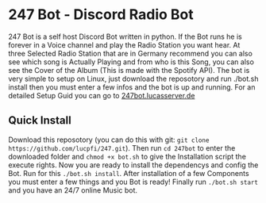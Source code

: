# 247 Bot - Discord Radio Bot

247 Bot is a self host Discord Bot written in python. If the Bot runs he is forever in a Voice channel and play the Radio Station you want hear. At three Selected Radio Station that are in Germany recommend you can also see which song is Actually Playing and from who is this Song, you can also see the Cover of the Album (This is made with the Spotify API). The bot is very simple to setup on Linux, just download the reposotory and run ./bot.sh install then you must enter a few infos and the bot is up and running. For an detailed Setup Guid you can go to 
[247bot.lucasserver.de](https://247bot.lucasserver.de)

## Quick Install

Download this reposotory (you can do this with git: ``git clone https://github.com/lucpfi/247.git``).
Then run ``cd 247bot`` to enter the downloaded folder and ``chmod +x bot.sh`` to give the Installation script the execute rights.
Now you are ready to install the dependencys and config the Bot. Run for this ``./bot.sh install``.
After installation of a few Components you must enter a few things and you Bot is ready!
Finally run ``./bot.sh start`` and you have an 24/7 online Music bot.